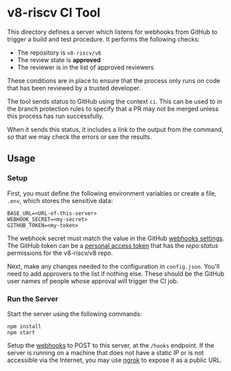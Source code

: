 # v8-riscv CI Tool

This directory defines a server which listens for webhooks from GitHub to trigger a build and test procedure. It performs the following checks:

* The repository is `v8-riscv/v8`
* The review state is **approved**
* The reviewer is in the list of approved reviewers

These conditions are in place to ensure that the process only runs on code that has been reviewed by a trusted developer.

The tool sends status to GitHub using the context `ci`. This can be used to in the branch protection rules to specify that a PR may not be merged unless this process has run successfully.

When it sends this status, it includes a link to the output from the command, so that we may check the errors or see the results.

## Usage

### Setup

First, you must define the following environment variables or create a file, `.env`, which stores the sensitive data:

```
BASE_URL=<URL-of-this-server>
WEBHOOK_SECRET=<my-secret>
GITHUB_TOKEN=<my-token>
```

The webhook secret must match the value in the GitHub [webhooks settings](https://github.com/v8-riscv/v8/settings/hooks). The GitHub token can be a [personal access token](https://github.com/settings/tokens) that has the *repo:status* permissions for the v8-riscv/v8 repo.

Next, make any changes needed to the configuration in `config.json`. You'll need to add approvers to the list if nothing else. These should be the GitHub user names of people whose approval will trigger the CI job.

### Run the Server

Start the server using the following commands:
```
npm install
npm start
```

Setup the [webhooks](https://github.com/v8-riscv/v8/settings/hooks) to POST to this server, at the `/hooks` endpoint. If the server is running on a machine that does not have a static IP or is not accessible via the Internet, you may use [ngrok](https://ngrok.com/) to expose it as a public URL.